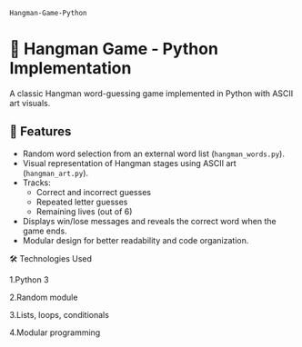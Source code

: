 `Hangman-Game-Python`

# 🎯 Hangman Game - Python Implementation

A classic Hangman word-guessing game implemented in Python with ASCII art visuals.

## 🚀 Features
- Random word selection from an external word list (`hangman_words.py`).
- Visual representation of Hangman stages using ASCII art (`hangman_art.py`).
- Tracks:
  - Correct and incorrect guesses
  - Repeated letter guesses
  - Remaining lives (out of 6)
- Displays win/lose messages and reveals the correct word when the game ends.
- Modular design for better readability and code organization.

🛠 Technologies Used

1.Python 3

2.Random module

3.Lists, loops, conditionals

4.Modular programming

